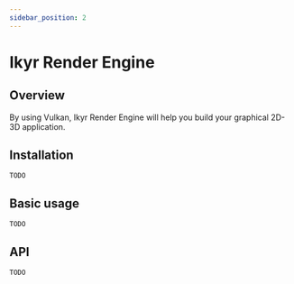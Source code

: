 ```yaml
---
sidebar_position: 2
---
```

# Ikyr Render Engine

## Overview

By using Vulkan, Ikyr Render Engine will help you build your graphical 2D-3D application.

## Installation

    TODO

## Basic usage

    TODO

## API

    TODO